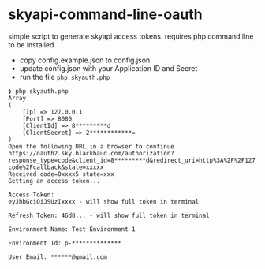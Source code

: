 # skyapi-command-line-oauth

simple script to generate skyapi access tokens. requires php command line to be installed.

- copy config.example.json to config.json
- update config.json with your Application ID and Secret
- run the file `php skyauth.php`

```
❯ php skyauth.php
Array
(
    [Ip] => 127.0.0.1
    [Port] => 8080
    [ClientId] => 8*********d
    [ClientSecret] => 2************=
)
Open the following URL in a browser to continue
https://oauth2.sky.blackbaud.com/authorization?response_type=code&client_id=8*********d&redirect_uri=http%3A%2F%2F127.0.0.1%3A8080%2Fauthorization-code%2Fcallback&state=xxxxx
Received code=0xxxx5 state=xxx
Getting an access token...

Access Token:
eyJhbGciOiJSUzIxxxx - will show full token in terminal

Refresh Token: 46d8... - will show full token in terminal

Environment Name: Test Environment 1

Environment Id: p-**************

User Email: ******@gmail.com
```


